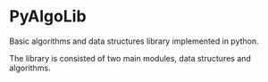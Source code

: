 # PyAlgoLib
Basic algorithms and data structures library implemented in python.

The library is consisted of two main modules, data structures and algorithms.
